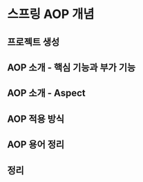 # 스프링 AOP 개념

## 프로젝트 생성

## AOP 소개 - 핵심 기능과 부가 기능

## AOP 소개 - Aspect

## AOP 적용 방식

## AOP 용어 정리

## 정리